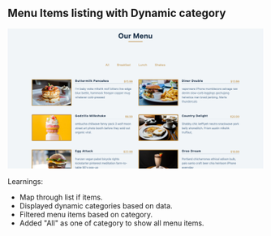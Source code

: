 ## Menu Items listing with Dynamic category

![Menu](menu.png)

Learnings:
- Map through list if items.
- Displayed dynamic categories based on data.
- Filtered menu items based on category.
- Added "All" as one of category to show all menu items.